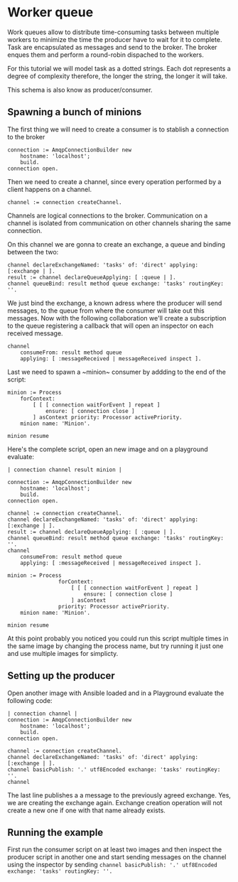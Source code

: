 # Worker queue

Work queues allow to distribute time-consuming tasks between multiple workers to minimize the time the producer have to wait for it to complete. Task are encapsulated as messages and send to the broker. The broker enques them and perform a round-robin dispached to the workers.

For this tutorial we will model task as a dotted strings. Each dot represents a degree of complexity therefore, the longer the string, the longer it will take.

This schema is also know as producer/consumer.

## Spawning a bunch of minions

The first thing we will need to create a consumer is to stablish a connection to the broker 

````Smalltalk
connection := AmqpConnectionBuilder new
	hostname: 'localhost';
	build.
connection open.
````

Then we need to create a channel, since every operation performed by a client happens on a channel. 

````Smalltalk
channel := connection createChannel.
````
Channels are logical connections to the broker. Communication on a channel is isolated from communication on other channels sharing the same connection. 

On this channel we are gonna to create an exchange, a queue and binding between the two:

````Smalltalk
channel declareExchangeNamed: 'tasks' of: 'direct' applying: [:exchange | ].
result := channel declareQueueApplying: [ :queue | ].
channel queueBind: result method queue exchange: 'tasks' routingKey: ''.
````

We just bind the exchange, a known adress where the producer will send messages, to the queue from where the consumer will take out this messages. Now with the following collaboration we'll create a subscription to the queue registering a callback that will open an inspector on each received message.

````Smalltalk
channel 
	consumeFrom: result method queue
	applying: [ :messageReceived | messageReceived inspect ].	
````

Last we need to spawn a ~minion~ consumer by addding to the end of the script:
````Smalltalk
minion := Process
	forContext:
		[ [ [ connection waitForEvent ] repeat ] 
			ensure: [ connection close ] 
		] asContext priority: Processor activePriority.
	minion name: 'Minion'.
	
minion resume 
````

Here's the complete script, open an new image and on a playground evaluate:

````Smalltalk
| connection channel result minion |

connection := AmqpConnectionBuilder new
	hostname: 'localhost';
	build.
connection open.

channel := connection createChannel.
channel declareExchangeNamed: 'tasks' of: 'direct' applying: [:exchange | ].
result := channel declareQueueApplying: [ :queue | ].
channel queueBind: result method queue exchange: 'tasks' routingKey: ''.
channel 
	consumeFrom: result method queue
	applying: [ :messageReceived | messageReceived inspect ].	

minion := Process
				forContext:
					[ [ [ connection waitForEvent ] repeat ]
						ensure: [ connection close ]
					] asContext
				priority: Processor activePriority.
	minion name: 'Minion'.
	
minion resume 
````

At this point probably you noticed you could run this script multiple times in the same image by changing the process name, but try running it just one and use multiple images for simplicty.

## Setting up the producer

Open another image with Ansible loaded and in a Playground evaluate the following code:

````Smalltalk
| connection channel |
connection := AmqpConnectionBuilder new
	hostname: 'localhost';
	build.
connection open.

channel := connection createChannel.
channel declareExchangeNamed: 'tasks' of: 'direct' applying: [:exchange | ].
channel basicPublish: '.' utf8Encoded exchange: 'tasks' routingKey: ''.
channel
````

The last line publishes a a message to the previously agreed exchange. Yes, we are creating the exchange again. Exchange creation operation will not create a new one if one with that name already exists.

## Running the example

First run the consumer script on at least two images and then inspect the producer script in another one and start sending messages on the channel using the inspector by sending `channel basicPublish: '.' utf8Encoded exchange: 'tasks' routingKey: ''.`

